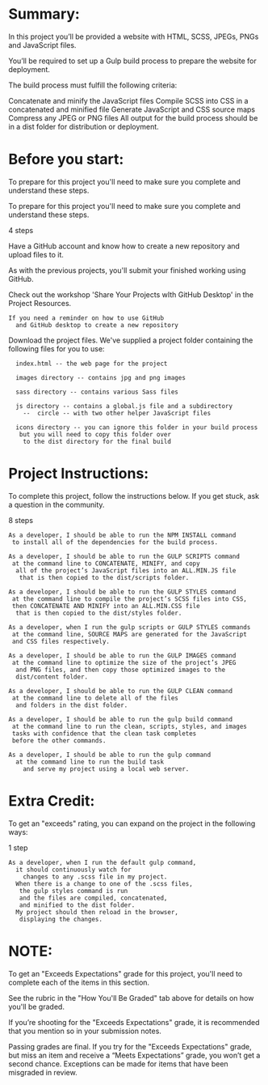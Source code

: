 # Summary:

  In this project you’ll be provided a website with
   HTML, SCSS, JPEGs, PNGs and JavaScript files.

  You’ll be required to set up a Gulp build process
   to prepare the website for deployment.

  The build process must fulfill the following criteria:

  Concatenate and minify the JavaScript files
  Compile SCSS into CSS in a concatenated and minified file
  Generate JavaScript and CSS source maps
  Compress any JPEG or PNG files
  All output for the build process should be in a dist folder for distribution or deployment.

# Before you start:

  To prepare for this project you'll need to make sure you complete and understand these steps.

  To prepare for this project you'll need to make sure you complete and understand these steps.

  4 steps

  Have a GitHub account
    and know how to create a new repository
    and upload files to it.

  As with the previous projects,
    you'll submit your finished working using GitHub.

  Check out the workshop 'Share Your Projects wIth GitHub Desktop'
    in the Project Resources.

    If you need a reminder on how to use GitHub
      and GitHub desktop to create a new repository

  Download the project files.
  We've supplied a project folder
   containing the following files for you to use:

      index.html -- the web page for the project

      images directory -- contains jpg and png images

      sass directory -- contains various Sass files

      js directory -- contains a global.js file and a subdirectory
        --  circle -- with two other helper JavaScript files

      icons directory -- you can ignore this folder in your build process
       but you will need to copy this folder over
        to the dist directory for the final build

# Project Instructions:

  To complete this project, follow the instructions below.
    If you get stuck, ask a question in the community.

  8 steps

    As a developer, I should be able to run the NPM INSTALL command
     to install all of the dependencies for the build process.

    As a developer, I should be able to run the GULP SCRIPTS command
     at the command line to CONCATENATE, MINIFY, and copy
      all of the project’s JavaScript files into an ALL.MIN.JS file
       that is then copied to the dist/scripts folder.

    As a developer, I should be able to run the GULP STYLES command
     at the command line to compile the project’s SCSS files into CSS,
     then CONCATENATE AND MINIFY into an ALL.MIN.CSS file
      that is then copied to the dist/styles folder.

    As a developer, when I run the gulp scripts or GULP STYLES commands
     at the command line, SOURCE MAPS are generated for the JavaScript
     and CSS files respectively.

    As a developer, I should be able to run the GULP IMAGES command
     at the command line to optimize the size of the project’s JPEG
      and PNG files, and then copy those optimized images to the
      dist/content folder.

    As a developer, I should be able to run the GULP CLEAN command
     at the command line to delete all of the files
      and folders in the dist folder.

    As a developer, I should be able to run the gulp build command
     at the command line to run the clean, scripts, styles, and images
     tasks with confidence that the clean task completes
     before the other commands.

    As a developer, I should be able to run the gulp command
      at the command line to run the build task
        and serve my project using a local web server.

# Extra Credit:

  To get an "exceeds" rating, you can expand on the project in the following ways:

  1 step

    As a developer, when I run the default gulp command,
      it should continuously watch for
        changes to any .scss file in my project.
      When there is a change to one of the .scss files,
       the gulp styles command is run
       and the files are compiled, concatenated,
       and minified to the dist folder.
      My project should then reload in the browser,
       displaying the changes.

# NOTE:

  To get an "Exceeds Expectations" grade for this project,
   you'll need to complete each of the items in this section.

  See the rubric in the "How You'll Be Graded" tab above
   for details on how you'll be graded.

  If you’re shooting for the "Exceeds Expectations" grade,
   it is recommended that you mention so in your submission notes.

  Passing grades are final.
   If you try for the "Exceeds Expectations" grade,
    but miss an item and receive a “Meets Expectations” grade,
    you won’t get a second chance.
    Exceptions can be made for items that have been misgraded in review.

